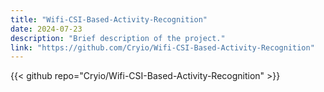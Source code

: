 ```yaml
---
title: "Wifi-CSI-Based-Activity-Recognition"
date: 2024-07-23
description: "Brief description of the project."
link: "https://github.com/Cryio/Wifi-CSI-Based-Activity-Recognition"
---
```

  {{< github repo="Cryio/Wifi-CSI-Based-Activity-Recognition" >}}
  <br></br>
